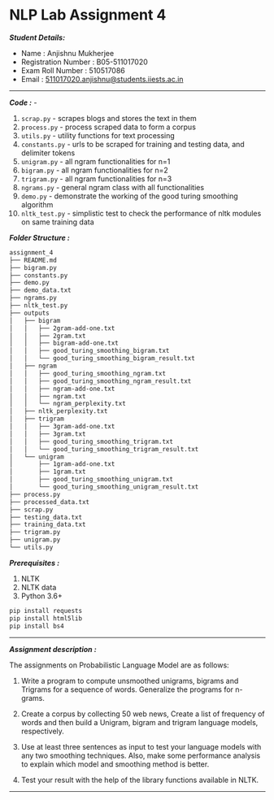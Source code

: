 # NLP Lab Assignment 4

***Student Details:***

- Name : Anjishnu Mukherjee
- Registration Number : B05-511017020
- Exam Roll Number : 510517086
- Email : 511017020.anjishnu@students.iiests.ac.in

---

***Code :*** -

1. ```scrap.py``` - scrapes blogs and stores the text in them
2. ```process.py``` - process scraped data to form a corpus
3. ```utils.py``` - utility functions for text processing
4. ```constants.py``` - urls to be scraped for training and testing data, and
   delimiter tokens
5. ```unigram.py``` - all ngram functionalities for n=1
6. ```bigram.py``` - all ngram functionalities for n=2
7. ```trigram.py``` - all ngram functionalities for n=3
8. ```ngrams.py``` - general ngram class with all functionalities
9. ```demo.py```  - demonstrate the working of the good turing smoothing algorithm
10. ```nltk_test.py``` - simplistic test to check the performance of nltk
    modules on same training data

***Folder Structure :***

```bash
assignment_4
├── README.md
├── bigram.py
├── constants.py
├── demo.py
├── demo_data.txt
├── ngrams.py
├── nltk_test.py
├── outputs
│   ├── bigram
│   │   ├── 2gram-add-one.txt
│   │   ├── 2gram.txt
│   │   ├── bigram-add-one.txt
│   │   ├── good_turing_smoothing_bigram.txt
│   │   └── good_turing_smoothing_bigram_result.txt
│   ├── ngram
│   │   ├── good_turing_smoothing_ngram.txt
│   │   ├── good_turing_smoothing_ngram_result.txt
│   │   ├── ngram-add-one.txt
│   │   ├── ngram.txt
│   │   └── ngram_perplexity.txt
│   ├── nltk_perplexity.txt
│   ├── trigram
│   │   ├── 3gram-add-one.txt
│   │   ├── 3gram.txt
│   │   ├── good_turing_smoothing_trigram.txt
│   │   └── good_turing_smoothing_trigram_result.txt
│   └── unigram
│       ├── 1gram-add-one.txt
│       ├── 1gram.txt
│       ├── good_turing_smoothing_unigram.txt
│       └── good_turing_smoothing_unigram_result.txt
├── process.py
├── processed_data.txt
├── scrap.py
├── testing_data.txt
├── training_data.txt
├── trigram.py
├── unigram.py
└── utils.py
```

***Prerequisites :***

1. NLTK
2. NLTK data
3. Python 3.6+

```bash
pip install requests
pip install html5lib
pip install bs4
```

---

***Assignment description :***

The assignments on Probabilistic Language Model are as follows:

1. Write a program to compute unsmoothed unigrams, bigrams and Trigrams for a sequence of words. Generalize the programs for n-grams.

2. Create a corpus by collecting 50 web news, Create a list of frequency of words and then build a Unigram, bigram and trigram language models, respectively.

3. Use at least three sentences as input to test your language models with any two smoothing techniques. Also, make some performance analysis to explain which model and smoothing method is better.

4. Test your result with the help of the library functions available in NLTK.

---
